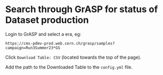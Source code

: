 # Search through GrASP for status of Dataset production


Login to GrASP and select a era, eg:
```
https://cms-pdmv-prod.web.cern.ch/grasp/samples?campaign=Run3Summer23*GS
```

Click `Download Table: CSV` (located towards the top of the page).

Add the path to the Downloaded Table to the `config.yml` file.



